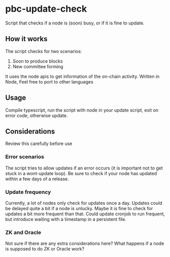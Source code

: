 # pbc-update-check

Script that checks if a node is (soon) busy, or if it is fine to update.

## How it works

The script checks for two scenarios:

1.  Soon to produce blocks
2.  New committee forming

It uses the node apis to get information of the on-chain activity. Written in Node, Feel free to port to other languages

## Usage

Compile typescript, run the script with node in your update script, exit on error code, otherwise update.

## Considerations

Review this carefully before use

### Error scenarios

The script tries to allow updates if an error occurs (it is important not to get stuck in a wont-update loop). Be sure to check if your node has updated within a few days of a release.

### Update frequency

Currently, a lot of nodes only check for updates once a day. Updates could be delayed quite a bit if a node is unlucky. Maybe it is fine to check for updates a bit more frequent than that. Could update cronjob to run frequent, but introduce waiting with a timestamp in a persistent file.

### ZK and Oracle

Not sure if there are any extra considerations here? What happens if a node is supposed to do ZK or Oracle work?
